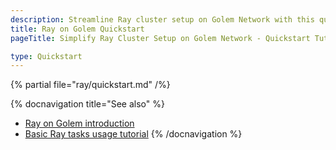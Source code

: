 ```yaml
---
description: Streamline Ray cluster setup on Golem Network with this quickstart guide.
title: Ray on Golem Quickstart
pageTitle: Simplify Ray Cluster Setup on Golem Network - Quickstart Tutorial

type: Quickstart
---
```


{% partial file="ray/quickstart.md" /%}

{% docnavigation title="See also" %}

- [Ray on Golem introduction](/docs/en/creators/ray)
- [Basic Ray tasks usage tutorial](/docs/en/creators/ray/basic-ray-tasks-usage-tutorial)
  {% /docnavigation %}
